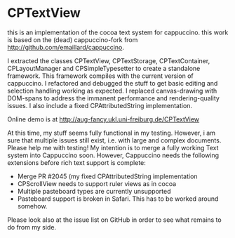 CPTextView
==========
this is an implementation of the cocoa text system for cappuccino.
this work is based on the (dead) cappuccino-fork from <http://github.com/emaillard/cappuccino>.

I extracted the classes CPTextView, CPTextStorage, CPTextContainer, CPLayoutManager and CPSimpleTypesetter to create a standalone framework. This framework compiles with the current version of cappuccino.
I refactored and debugged the stuff to get basic editing and selection handling working as expected.
I replaced canvas-drawing with DOM-spans to address the immanent performance and rendering-quality issues.
I also include a fixed CPAttributedString implementation.

Online demo is at <http://aug-fancy.ukl.uni-freiburg.de/CPTextView>

At this time, my stuff seems fully functional in my testing. However, i am sure that multiple issues still exist, i.e. with large and complex documents. Please help me with testing!
My intention is to merge a fully working Text system into Cappuccino soon.
However, Cappuccino needs the following extensions before rich text support is complete:
* Merge PR #2045 (my fixed CPAttributedString implementation
* CPScrollView needs to support ruler views as in cocoa
* Multiple pasteboard types are currently unsupported
* Pasteboard support is broken in Safari. This has to be worked around somehow.

Please look also at the issue list on GitHub in order to see what remains to do from my side.
